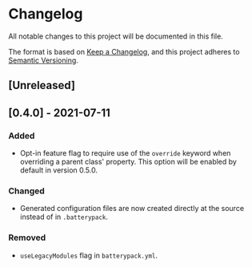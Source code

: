 # Changelog

All notable changes to this project will be documented in this file.

The format is based on [Keep a Changelog](https://keepachangelog.com/en/1.0.0/),
and this project adheres to [Semantic Versioning](https://semver.org/spec/v2.0.0.html).

## [Unreleased]

## [0.4.0] - 2021-07-11

### Added

- Opt-in feature flag to require use of the `override` keyword when overriding a parent class' property.
  This option will be enabled by default in version 0.5.0.

### Changed

- Generated configuration files are now created directly at the source instead of in `.batterypack`.

### Removed

- `useLegacyModules` flag in `batterypack.yml`.
